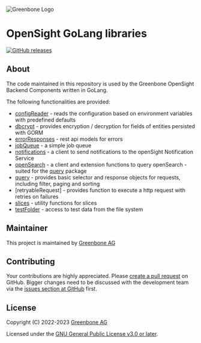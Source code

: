 ![Greenbone Logo](https://www.greenbone.net/wp-content/uploads/gb_new-logo_horizontal_rgb_small.png)

# OpenSight GoLang libraries

[![GitHub releases](https://img.shields.io/github/release/greenbone/opensight-golang-libraries.svg)](https://github.com/greenbone/opensight-golang-libraries/releases)

## About

The code maintained in this repository is used by the Greenbone OpenSight Backend Components written in GoLang.

The following functionalities are provided:
* [configReader](pkg/configReader/README.md) - reads the configuration based on environment variables with predefined defaults
* [dbcrypt](pkg/dbcrypt/README.md) - provides encryption / decryption for fields of entities persisted with GORM
* [errorResponses](pkg/errorResponses/README.md) - rest api models for errors
* [jobQueue](pkg/jobQueue/README.md) - a simple job queue
* [notifications](pkg/notifications/README.md) - a client to send notifications to the openSight Notification Service 
* [openSearch](pkg/openSearch/README.md) - a client and extension functions to query openSearch - suited for the [query](pkg/query/README.md) package
* [query](pkg/query/README.md) - provides basic selector and response objects for requests, including filter, paging and sorting
* [retryableRequest] - provides function to execute a http request with retries on failures
* [slices](pkg/slices/README.md) - utility functions for slices
* [testFolder](pkg/testFolder/README.md) - access to test data from the file system

## Maintainer

This project is maintained by [Greenbone AG][Greenbone AG]

## Contributing

Your contributions are highly appreciated. Please
[create a pull request](https://github.com/greenbone/opensight-golang-libraries/pulls)
on GitHub. Bigger changes need to be discussed with the development team via the
[issues section at GitHub](https://github.com/greenbone/opensight-golang-libraries/issues)
first.

## License

Copyright (C) 2022-2023 [Greenbone AG][Greenbone AG]

Licensed under the [GNU General Public License v3.0 or later](LICENSE).

[Greenbone AG]: https://www.greenbone.net/
